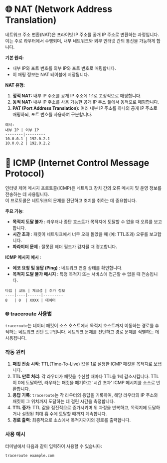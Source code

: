 # 🌐 NAT (Network Address Translation)
네트워크 주소 변환(NAT)은 프라이빗 IP 주소를 공개 IP 주소로 변환하는 과정입니다.   
이는 주로 라우터에서 수행되며, 내부 네트워크와 외부 인터넷 간의 통신을 가능하게 합니다.

**기본 원리:**
- 내부 IP와 포트 번호를 외부 IP와 포트 번호로 매핑합니다.
- 이 매핑 정보는 NAT 테이블에 저장됩니다.

**NAT 유형:**
1. **정적 NAT:** 내부 IP 주소를 공개 IP 주소에 1:1로 고정적으로 매핑합니다.
2. **동적 NAT:** 내부 IP 주소를 사용 가능한 공개 IP 주소 풀에서 동적으로 매핑합니다.
3. **PAT (Port Address Translation):** 여러 내부 IP 주소를 하나의 공개 IP 주소로 매핑하되, 포트 번호를 사용하여 구분합니다.

```plaintext
예시:
내부 IP | 외부 IP
--------|---------
10.0.0.1 | 192.0.2.1
10.0.0.2 | 192.0.2.2
```
# 📡 ICMP (Internet Control Message Protocol)
인터넷 제어 메시지 프로토콜(ICMP)은 네트워크 장치 간의 오류 메시지 및 운영 정보를 전송하는 데 사용됩니다.  
이 프로토콜은 네트워크의 문제를 진단하고 조치를 취하는 데 중요합니다.

**주요 기능**:
- **목적지 도달 불가** : 라우터나 종단 호스트가 목적지에 도달할 수 없을 때 오류를 보고합니다.
- **시간 초과** : 패킷이 네트워크에서 너무 오래 돌았을 때 (예: TTL초과) 오류를 보고합니다.
- **파라미터 문제** : 잘못된 헤더 필드가 감지될 때 경고합니다.

**ICMP 메시지 예시** :
- **에코 요청 및 응답 (Ping)** : 네트워크 연결 상태를 확인합니다.
- **목적지 도달 불가 메시지** : 특정 목적지 또는 서비스에 접근할 수 없을 때 전송됩니다.

```plaintext
타입 | 코드 | 체크섬 | 추가 정보
----|----|------|---------
8   | 0  | XXXX | 데이터
```

### 🌐 traceroute 사용법

`traceroute`는 데이터 패킷이 소스 호스트에서 목적지 호스트까지 이동하는 경로를 추적하는 네트워크 진단 도구입니다. 네트워크 문제를 진단하고 경로 문제를 식별하는 데 사용됩니다.

### 작동 원리

1. **패킷 전송 시작**: TTL(Time-To-Live) 값을 1로 설정한 ICMP 패킷을 목적지로 보냅니다.
2. **TTL 만료 처리**: 각 라우터가 패킷을 수신할 때마다 TTL을 1씩 감소시킵니다. TTL이 0에 도달하면, 라우터는 패킷을 폐기하고 '시간 초과' ICMP 메시지를 소스로 반환합니다.
3. **응답 기록**: `traceroute`는 각 라우터의 응답을 기록하여, 해당 라우터의 IP 주소와 패킷이 그 위치까지 도달하는 데 걸린 시간을 측정합니다.
4. **TTL 증가**: TTL 값을 점진적으로 증가시키며 위 과정을 반복하고, 목적지에 도달하거나 설정된 최대 홉 수에 도달할 때까지 계속합니다.
5. **경로 출력**: 최종적으로 소스에서 목적지까지의 경로를 출력합니다.

### 사용 예시

터미널에서 다음과 같이 입력하여 사용할 수 있습니다:

```bash
traceroute example.com
```

